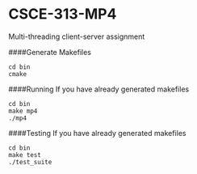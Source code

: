 CSCE-313-MP4
============

Multi-threading client-server assignment

####Generate Makefiles
```
cd bin
cmake
```

####Running
If you have already generated makefiles
```
cd bin
make mp4
./mp4
```

####Testing
If you have already generated makefiles
```
cd bin
make test
./test_suite
```
